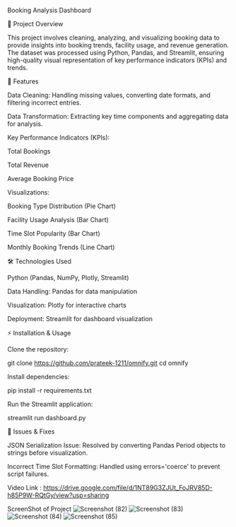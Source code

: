 Booking Analysis Dashboard

📌 Project Overview

This project involves cleaning, analyzing, and visualizing booking data to provide insights into booking trends, facility usage, and revenue generation. The dataset was processed using Python, Pandas, and Streamlit, ensuring high-quality visual representation of key performance indicators (KPIs) and trends.

🚀 Features

Data Cleaning: Handling missing values, converting date formats, and filtering incorrect entries.

Data Transformation: Extracting key time components and aggregating data for analysis.

Key Performance Indicators (KPIs):

Total Bookings

Total Revenue

Average Booking Price

Visualizations:

Booking Type Distribution (Pie Chart)

Facility Usage Analysis (Bar Chart)

Time Slot Popularity (Bar Chart)

Monthly Booking Trends (Line Chart)

🛠 Technologies Used

Python (Pandas, NumPy, Plotly, Streamlit)

Data Handling: Pandas for data manipulation

Visualization: Plotly for interactive charts

Deployment: Streamlit for dashboard visualization

⚡ Installation & Usage

Clone the repository:

git clone https://github.com/prateek-1211/omnify.git
cd omnify

Install dependencies:

pip install -r requirements.txt

Run the Streamlit application:

streamlit run dashboard.py

🐞 Issues & Fixes

JSON Serialization Issue: Resolved by converting Pandas Period objects to strings before visualization.

Incorrect Time Slot Formatting: Handled using errors='coerce' to prevent script failures.

Video Link : https://drive.google.com/file/d/1NT89G3ZJUt_FoJRV85D-h85P9W-RQtGy/view?usp=sharing

ScreenShot of Project 
![Screenshot (82)](https://github.com/user-attachments/assets/e8c7b44c-4d83-43be-83ba-cd18ea89bc94)
![Screenshot (83)](https://github.com/user-attachments/assets/1cf3f808-bf9b-4288-9bdb-330ad622bc25)
![Screenshot (84)](https://github.com/user-attachments/assets/7c6dde76-ae5a-4ffb-87f2-7f6f2b5c4cb0)
![Screenshot (85)](https://github.com/user-attachments/assets/9e30354d-a79b-428e-bc40-1517b191361f)




